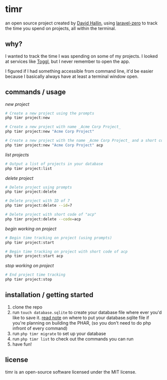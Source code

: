 # timr

an open source project created by [David Hallin](https://davidhallin.com),
using [laravel-zero](https://laravel-zero.com/) to track the time you spend on projects, all within the terminal.

## why?

I wanted to track the time I was spending on some of my projects. I looked at services like [Toggl](https://toggl.com),
but I never remember to open the app.

I figured if I had something accessible from command line, it'd be easier because I basically always have at least a
terminal window open.

## commands / usage

*new project*

```bash
# Create a new project using the prompts
php timr project:new   

# Create a new project with name _Acme Corp Project_
php timr project:new "Acme Corp Project"

# Create a new project with the name _Acme Corp Project_ and a short code of acp
php timr project:new "Acme Corp Project" acp
```

*list projects*

```bash
# Output a list of projects in your database
php timr project:list
```

*delete project*

```bash
# Delete project using prompts
php timr project:delete

# Delete project with ID of 7
php timr project:delete --id=7

# Delete project with short code of "acp"
php timr project:delete --code=acp
```

*begin working on project*

```bash
# Begin time tracking on project (using prompts)
php timr project:start

# Begin time tracking on project with short code of acp
php timr project:start acp 
```

*stop working on project*

```bash
# End project time tracking
php timr project:stop 
```

## installation / getting started

1. clone the repo
2. run `touch database.sqlite` to create your database file where ever you'd like to save
   it. [read note](https://laravel-zero.com/docs/database#note-on-phar-builds) on where to put your database.sqlite file
   if you're planning on building the PHAR, (so you don't need to do php infront of every command)
3. run `php timr migrate` to set up your database
4. run `php timr list` to check out the commands you can run
5. have fun!

## license

timr is an open-source software licensed under the MIT license.

